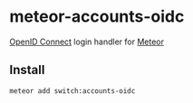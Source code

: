 # meteor-accounts-oidc

[OpenID Connect](https://openid.net/connect/) login handler for [Meteor](https://www.meteor.com/)

## Install

    meteor add switch:accounts-oidc


  
